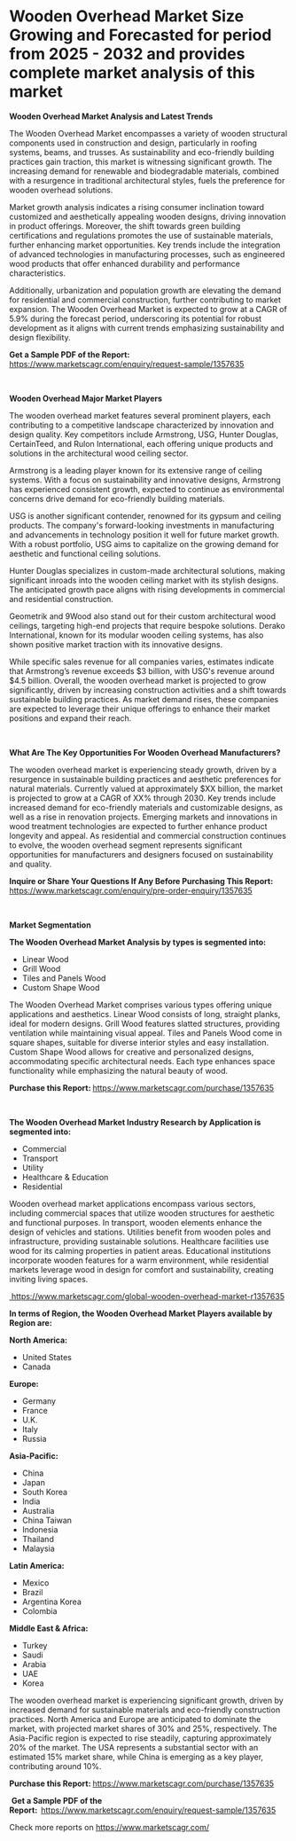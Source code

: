 <p><h1>Wooden Overhead Market Size Growing and Forecasted for period from 2025 - 2032 and provides complete market analysis of this market</h1></p><p><strong>Wooden Overhead Market Analysis and Latest Trends</strong></p>
<p><p>The Wooden Overhead Market encompasses a variety of wooden structural components used in construction and design, particularly in roofing systems, beams, and trusses. As sustainability and eco-friendly building practices gain traction, this market is witnessing significant growth. The increasing demand for renewable and biodegradable materials, combined with a resurgence in traditional architectural styles, fuels the preference for wooden overhead solutions.</p><p>Market growth analysis indicates a rising consumer inclination toward customized and aesthetically appealing wooden designs, driving innovation in product offerings. Moreover, the shift towards green building certifications and regulations promotes the use of sustainable materials, further enhancing market opportunities. Key trends include the integration of advanced technologies in manufacturing processes, such as engineered wood products that offer enhanced durability and performance characteristics. </p><p>Additionally, urbanization and population growth are elevating the demand for residential and commercial construction, further contributing to market expansion. The Wooden Overhead Market is expected to grow at a CAGR of 5.9% during the forecast period, underscoring its potential for robust development as it aligns with current trends emphasizing sustainability and design flexibility.</p></p>
<p><strong>Get a Sample PDF of the Report:&nbsp;</strong> <a href="https://www.marketscagr.com/enquiry/request-sample/1357635?utm_campaign=2938&utm_medium=2&utm_source=Github&utm_content=ia&utm_term=02042025&utm_id=wooden-overhead">https://www.marketscagr.com/enquiry/request-sample/1357635</a></p>
<p>&nbsp;</p>
<p><strong>Wooden Overhead Major Market Players</strong></p>
<p><p>The wooden overhead market features several prominent players, each contributing to a competitive landscape characterized by innovation and design quality. Key competitors include Armstrong, USG, Hunter Douglas, CertainTeed, and Rulon International, each offering unique products and solutions in the architectural wood ceiling sector.</p><p>Armstrong is a leading player known for its extensive range of ceiling systems. With a focus on sustainability and innovative designs, Armstrong has experienced consistent growth, expected to continue as environmental concerns drive demand for eco-friendly building materials. </p><p>USG is another significant contender, renowned for its gypsum and ceiling products. The company's forward-looking investments in manufacturing and advancements in technology position it well for future market growth. With a robust portfolio, USG aims to capitalize on the growing demand for aesthetic and functional ceiling solutions.</p><p>Hunter Douglas specializes in custom-made architectural solutions, making significant inroads into the wooden ceiling market with its stylish designs. The anticipated growth pace aligns with rising developments in commercial and residential construction.</p><p>Geometrik and 9Wood also stand out for their custom architectural wood ceilings, targeting high-end projects that require bespoke solutions. Derako International, known for its modular wooden ceiling systems, has also shown positive market traction with its innovative designs.</p><p>While specific sales revenue for all companies varies, estimates indicate that Armstrong’s revenue exceeds $3 billion, with USG's revenue around $4.5 billion. Overall, the wooden overhead market is projected to grow significantly, driven by increasing construction activities and a shift towards sustainable building practices. As market demand rises, these companies are expected to leverage their unique offerings to enhance their market positions and expand their reach.</p></p>
<p>&nbsp;</p>
<p><strong>What Are The Key Opportunities For Wooden Overhead Manufacturers?</strong></p>
<p><p>The wooden overhead market is experiencing steady growth, driven by a resurgence in sustainable building practices and aesthetic preferences for natural materials. Currently valued at approximately $XX billion, the market is projected to grow at a CAGR of XX% through 2030. Key trends include increased demand for eco-friendly materials and customizable designs, as well as a rise in renovation projects. Emerging markets and innovations in wood treatment technologies are expected to further enhance product longevity and appeal. As residential and commercial construction continues to evolve, the wooden overhead segment represents significant opportunities for manufacturers and designers focused on sustainability and quality.</p></p>
<p><strong>Inquire or Share Your Questions If Any Before Purchasing This Report:</strong> <a href="https://www.marketscagr.com/enquiry/pre-order-enquiry/1357635?utm_campaign=2938&utm_medium=2&utm_source=Github&utm_content=ia&utm_term=02042025&utm_id=wooden-overhead">https://www.marketscagr.com/enquiry/pre-order-enquiry/1357635</a></p>
<p>&nbsp;</p>
<p><strong>Market Segmentation</strong></p>
<p><strong>The Wooden Overhead Market Analysis by types is segmented into:</strong></p>
<p><ul><li>Linear Wood</li><li>Grill Wood</li><li>Tiles and Panels Wood</li><li>Custom Shape Wood</li></ul></p>
<p><p>The Wooden Overhead Market comprises various types offering unique applications and aesthetics. Linear Wood consists of long, straight planks, ideal for modern designs. Grill Wood features slatted structures, providing ventilation while maintaining visual appeal. Tiles and Panels Wood come in square shapes, suitable for diverse interior styles and easy installation. Custom Shape Wood allows for creative and personalized designs, accommodating specific architectural needs. Each type enhances space functionality while emphasizing the natural beauty of wood.</p></p>
<p><strong>Purchase this Report:&nbsp;</strong><a href="https://www.marketscagr.com/purchase/1357635?utm_campaign=2938&utm_medium=2&utm_source=Github&utm_content=ia&utm_term=02042025&utm_id=wooden-overhead">https://www.marketscagr.com/purchase/1357635</a></p>
<p>&nbsp;</p>
<p><strong>The Wooden Overhead Market Industry Research by Application is segmented into:</strong></p>
<p><ul><li>Commercial</li><li>Transport</li><li>Utility</li><li>Healthcare & Education</li><li>Residential</li></ul></p>
<p><p>Wooden overhead market applications encompass various sectors, including commercial spaces that utilize wooden structures for aesthetic and functional purposes. In transport, wooden elements enhance the design of vehicles and stations. Utilities benefit from wooden poles and infrastructure, providing sustainable solutions. Healthcare facilities use wood for its calming properties in patient areas. Educational institutions incorporate wooden features for a warm environment, while residential markets leverage wood in design for comfort and sustainability, creating inviting living spaces.</p></p>
<p><a href="https://www.marketscagr.com/global-wooden-overhead-market-r1357635?utm_campaign=2938&utm_medium=2&utm_source=Github&utm_content=ia&utm_term=02042025&utm_id=wooden-overhead">&nbsp;https://www.marketscagr.com/global-wooden-overhead-market-r1357635</a></p>
<p><strong>In terms of Region, the Wooden Overhead Market Players available by Region are:</strong></p>
<p>
    <p> <strong> North America: </strong>
        <ul>
            <li>United States</li>
            <li>Canada</li>
        </ul>
        </p> 
    <p> <strong> Europe: </strong>
        <ul>
            <li>Germany</li>
            <li>France</li>
            <li>U.K.</li>
            <li>Italy</li>
            <li>Russia</li>
        </ul>
        </p> 
    <p> <strong> Asia-Pacific: </strong>
        <ul>
            <li>China</li>
            <li>Japan</li>
            <li>South Korea</li>
            <li>India</li>
            <li>Australia</li>
            <li>China Taiwan</li>
            <li>Indonesia</li>
            <li>Thailand</li>
            <li>Malaysia</li>
        </ul>
        </p> 
    <p> <strong> Latin America: </strong>
        <ul>
            <li>Mexico</li>
            <li>Brazil</li>
            <li>Argentina Korea</li>
            <li>Colombia</li>
        </ul>
        </p> 
    <p> <strong> Middle East & Africa: </strong>
        <ul>
            <li>Turkey</li>
            <li>Saudi</li>
            <li>Arabia</li>
            <li>UAE</li>
            <li>Korea</li>
        </ul>
    </p>
    </p>
<p><p>The wooden overhead market is experiencing significant growth, driven by increased demand for sustainable materials and eco-friendly construction practices. North America and Europe are anticipated to dominate the market, with projected market shares of 30% and 25%, respectively. The Asia-Pacific region is expected to rise steadily, capturing approximately 20% of the market. The USA represents a substantial sector with an estimated 15% market share, while China is emerging as a key player, contributing around 10%.</p></p>
<p><strong>Purchase this Report: </strong><a href="https://www.marketscagr.com/purchase/1357635?utm_campaign=2938&utm_medium=2&utm_source=Github&utm_content=ia&utm_term=02042025&utm_id=wooden-overhead">https://www.marketscagr.com/purchase/1357635</a></p>
<p>&nbsp;<strong>Get a Sample PDF of the Report:&nbsp;&nbsp;</strong><a href="https://www.marketscagr.com/enquiry/request-sample/1357635?utm_campaign=2938&utm_medium=2&utm_source=Github&utm_content=ia&utm_term=02042025&utm_id=wooden-overhead">https://www.marketscagr.com/enquiry/request-sample/1357635</a></p>
<p><strong></strong></p>
<p>Check more reports on <a href="https://www.marketscagr.com/?utm_campaign=2938&utm_medium=2&utm_source=Github&utm_content=ia&utm_term=02042025&utm_id=wooden-overhead">https://www.marketscagr.com/</a></p>